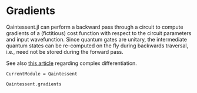 # Gradients

Qaintessent.jl can perform a backward pass through a circuit to compute gradients of a (fictitious) cost function with respect to the circuit parameters and input wavefunction. Since quantum gates are unitary, the intermediate quantum states can be re-computed on the fly during backwards traversal, i.e., need not be stored during the forward pass.

See also [this article](https://fluxml.ai/Zygote.jl/latest/complex) regarding complex differentiation.

```@meta
CurrentModule = Qaintessent
```

```@docs
Qaintessent.gradients
```
